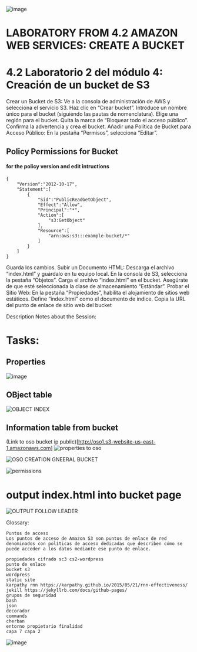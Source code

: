 ![image](https://github.com/Fx2048/COMU_REDES/assets/131219987/add62f63-fcd2-4223-99d2-56f8ca0efb55)

# LABORATORY FROM 4.2 AMAZON WEB SERVICES: CREATE A BUCKET
# 4.2 Laboratorio 2 del módulo 4: Creación de un bucket de S3
Crear un Bucket de S3:
Ve a la consola de administración de AWS y selecciona el servicio S3.
Haz clic en “Crear bucket”.
Introduce un nombre único para el bucket (siguiendo las pautas de nomenclatura).
Elige una región para el bucket.
Quita la marca de “Bloquear todo el acceso público”.
Confirma la advertencia y crea el bucket.
Añadir una Política de Bucket para Acceso Público:
En la pestaña “Permisos”, selecciona “Editar”.
## Policy Permissions for Bucket
####  for the policy version  and edit intructions

````
{
    "Version":"2012-10-17",
    "Statement":[
        {
            "Sid":"PublicReadGetObject",
            "Effect":"Allow",
            "Principal":"*",
            "Action":[
                "s3:GetObject"
            ],
            "Resource":[
                "arn:aws:s3:::example-bucket/*"
            ]
        }
    ]
} 

````
Guarda los cambios.
Subir un Documento HTML:
Descarga el archivo “index.html” y guárdalo en tu equipo local.
En la consola de S3, selecciona la pestaña “Objetos”.
Carga el archivo “index.html” en el bucket.
Asegúrate de que esté seleccionada la clase de almacenamiento “Estándar”.
Probar el Sitio Web:
En la pestaña “Propiedades”, habilita el alojamiento de sitios web estáticos.
Define “index.html” como el documento de índice.
Copia la URL del punto de enlace de sitio web del bucket


Description Notes about the Session:
# Tasks:
## Properties
![image](https://github.com/Fx2048/COMU_REDES/assets/131219987/545c0702-1fc4-47ea-b01a-ec404e7a5512)

## OBject table
![OBJECT INDEX](https://github.com/Fx2048/COMU_REDES/assets/131219987/3ab04894-dcee-4977-8582-19eac3976265)

##  Information table from bucket
(Link to oso bucket ip public)[http://oso1.s3-website-us-east-1.amazonaws.com]
![properties to oso ](https://github.com/Fx2048/COMU_REDES/assets/131219987/aad12038-c080-45eb-8b94-73928a955a07)

![OSO CREATION GNEERAL BUCKET](https://github.com/Fx2048/COMU_REDES/assets/131219987/6c5a387a-265f-4376-a7b4-df3b16aba374)




![permissions](https://github.com/Fx2048/COMU_REDES/assets/131219987/889c26f9-460b-416c-9ca1-cc1e0fd4a922)




# output index.html into bucket page
![OUTPUT FOLLOW LEADER](https://github.com/Fx2048/COMU_REDES/assets/131219987/1a6a4b0c-bca0-4054-bbae-75f234d19631)

Glossary:

````
Puntos de acceso
Los puntos de acceso de Amazon S3 son puntos de enlace de red denominados con políticas de acceso dedicadas que describen cómo se puede acceder a los datos mediante ese punto de enlace.

propiedades cifrado sc3 cs2-wordpress
punto de enlace
bucket s3
wordpress
static site
karpathy rnn https://karpathy.github.io/2015/05/21/rnn-effectiveness/
jekill https://jekyllrb.com/docs/github-pages/
grupos de seguridad
bash
json
decorador
commands
cherban
entorno propietario finalidad
capa 7 capa 2  

````

![image](https://github.com/Fx2048/COMU_REDES/assets/131219987/d79215c7-5eba-46fd-ad1a-11b958602210)


